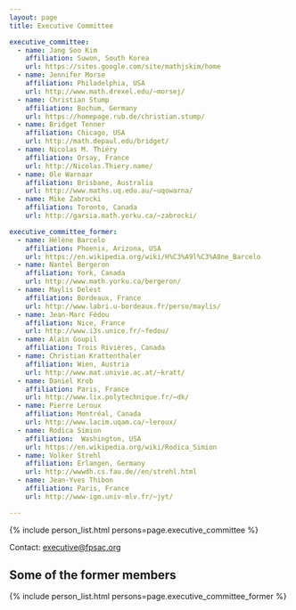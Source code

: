 ```yaml
---
layout: page
title: Executive Committee

executive_committee:
  - name: Jang Soo Kim
    affiliation: Suwon, South Korea
    url: https://sites.google.com/site/mathjskim/home
  - name: Jennifer Morse
    affiliation: Philadelphia, USA
    url: http://www.math.drexel.edu/~morsej/
  - name: Christian Stump
    affiliation: Bochum, Germany
    url: https://homepage.rub.de/christian.stump/
  - name: Bridget Tenner
    affiliation: Chicago, USA
    url: http://math.depaul.edu/bridget/
  - name: Nicolas M. Thiéry
    affiliation: Orsay, France
    url: http://Nicolas.Thiery.name/
  - name: Ole Warnaar
    affiliation: Brisbane, Australia
    url: http://www.maths.uq.edu.au/~uqowarna/
  - name: Mike Zabrocki
    affiliation: Toronto, Canada
    url: http://garsia.math.yorku.ca/~zabrocki/

executive_committee_former:
  - name: Hélène Barcelo
    affiliation: Phoenix, Arizona, USA
    url: https://en.wikipedia.org/wiki/H%C3%A9l%C3%A8ne_Barcelo
  - name: Nantel Bergeron
    affiliation: York, Canada
    url: http://www.math.yorku.ca/bergeron/
  - name: Maylis Delest
    affiliation: Bordeaux, France
    url: http://www.labri.u-bordeaux.fr/perso/maylis/
  - name: Jean-Marc Fédou
    affiliation: Nice, France
    url: http://www.i3s.unice.fr/~fedou/
  - name: Alain Goupil
    affiliation: Trois Rivières, Canada
  - name: Christian Krattenthaler
    affiliation: Wien, Austria
    url: http://www.mat.univie.ac.at/~kratt/
  - name: Daniel Krob
    affiliation: Paris, France
    url: http://www.lix.polytechnique.fr/~dk/
  - name: Pierre Leroux
    affiliation: Montréal, Canada
    url: http://www.lacim.uqam.ca/~leroux/
  - name: Rodica Simion
    affiliation:  Washington, USA
    url: https://en.wikipedia.org/wiki/Rodica_Simion
  - name: Volker Strehl
    affiliation: Erlangen, Germany
    url: http://wwwdh.cs.fau.de//en/strehl.html
  - name: Jean-Yves Thibon
    affiliation: Paris, France
    url: http://www-igm.univ-mlv.fr/~jyt/

---
```


{% include person_list.html persons=page.executive_committee %}

Contact: executive@fpsac.org

## Some of the former members

{% include person_list.html persons=page.executive_committee_former %}

